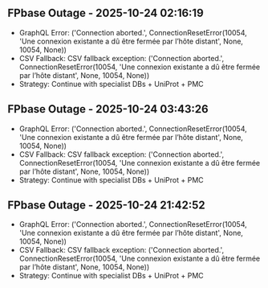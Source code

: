 
## FPbase Outage - 2025-10-24 02:16:19
- GraphQL Error: ('Connection aborted.', ConnectionResetError(10054, 'Une connexion existante a dû être fermée par l’hôte distant', None, 10054, None))
- CSV Fallback: CSV fallback exception: ('Connection aborted.', ConnectionResetError(10054, 'Une connexion existante a dû être fermée par l’hôte distant', None, 10054, None))
- Strategy: Continue with specialist DBs + UniProt + PMC


## FPbase Outage - 2025-10-24 03:43:26
- GraphQL Error: ('Connection aborted.', ConnectionResetError(10054, 'Une connexion existante a dû être fermée par l’hôte distant', None, 10054, None))
- CSV Fallback: CSV fallback exception: ('Connection aborted.', ConnectionResetError(10054, 'Une connexion existante a dû être fermée par l’hôte distant', None, 10054, None))
- Strategy: Continue with specialist DBs + UniProt + PMC


## FPbase Outage - 2025-10-24 21:42:52
- GraphQL Error: ('Connection aborted.', ConnectionResetError(10054, 'Une connexion existante a dû être fermée par l’hôte distant', None, 10054, None))
- CSV Fallback: CSV fallback exception: ('Connection aborted.', ConnectionResetError(10054, 'Une connexion existante a dû être fermée par l’hôte distant', None, 10054, None))
- Strategy: Continue with specialist DBs + UniProt + PMC

